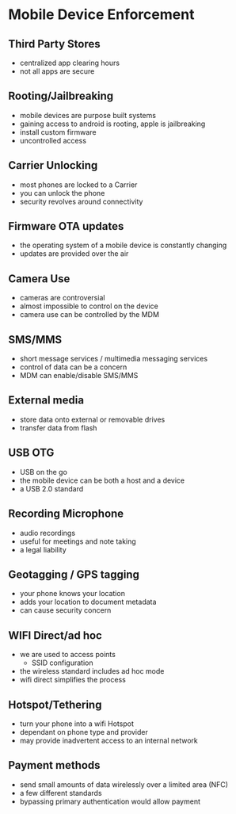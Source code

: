 # Mobile Device Enforcement

## Third Party Stores

- centralized app clearing hours
- not all apps are secure

## Rooting/Jailbreaking

- mobile devices are purpose built systems
- gaining access to android is rooting, apple is jailbreaking
- install custom firmware
- uncontrolled access

## Carrier Unlocking

- most phones are locked to a Carrier
- you can unlock the phone
- security revolves around connectivity

## Firmware OTA updates

- the operating system of a mobile device is constantly changing
- updates are provided over the air

## Camera Use

- cameras are controversial
- almost impossible to control on the device
- camera use can be controlled by the MDM

## SMS/MMS

- short message services / multimedia messaging services
- control of data can be a concern
- MDM can enable/disable SMS/MMS

## External media

- store data onto external or removable drives
- transfer data from flash

## USB OTG

- USB on the go
- the mobile device can be both a host and a device
- a USB 2.0 standard

## Recording Microphone

- audio recordings
- useful for meetings and note taking
- a legal liability

## Geotagging / GPS tagging

- your phone knows your location
- adds your location to document metadata
- can cause security concern

## WIFI Direct/ad hoc

- we are used to access points
  - SSID configuration
- the wireless standard includes ad hoc mode
- wifi direct simplifies the process

## Hotspot/Tethering

- turn your phone into a wifi Hotspot
- dependant on phone type and provider
- may provide inadvertent access to an internal network

## Payment methods

- send small amounts of data wirelessly over a limited area (NFC)
- a few different standards
- bypassing primary authentication would allow payment
